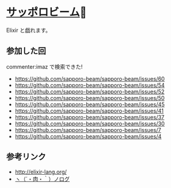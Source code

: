 # [サッポロビーム](https://github.com/sapporo-beam):high_brightness:

Elixir と戯れます。

参加した回
----
commenter:imaz で検索できた!

- <https://github.com/sapporo-beam/sapporo-beam/issues/60>
- <https://github.com/sapporo-beam/sapporo-beam/issues/54>
- <https://github.com/sapporo-beam/sapporo-beam/issues/52>
- <https://github.com/sapporo-beam/sapporo-beam/issues/50>
- <https://github.com/sapporo-beam/sapporo-beam/issues/45>
- <https://github.com/sapporo-beam/sapporo-beam/issues/41>
- <https://github.com/sapporo-beam/sapporo-beam/issues/37>
- <https://github.com/sapporo-beam/sapporo-beam/issues/30>
- <https://github.com/sapporo-beam/sapporo-beam/issues/7>
- <https://github.com/sapporo-beam/sapporo-beam/issues/4>

参考リンク
----
- <http://elixir-lang.org/>
- [ヽ（´・肉・｀）ノログ](http://niku.name/articles/)
